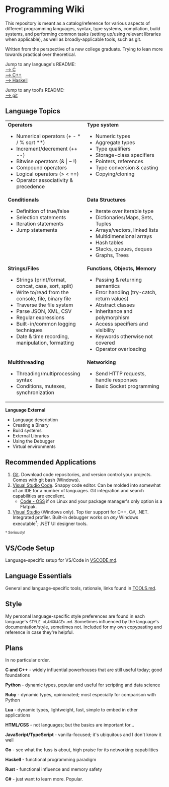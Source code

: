 # Programming Wiki

This repository is meant as a catalog/reference for various aspects of different programming languages, syntax, type systems, compilation, build systems, and performing common tasks (setting up/using relevant libraries when applicable), as well as broadly-applicable tools, such as git.

Written from the perspective of a new college graduate. Trying to lean more towards practical over theoretical.

Jump to any language's README:  
[--> C](C/README_C.md)  
[--> C++](C/README_C++.md)  
[--> Haskell](Haskell/README_Haskell.md)  

Jump to any tool's README:  
[--> git](Tools/Git/README_git.md)

## Language Topics

<table style="width: 100%;">
  <tr>
    <td style="width: 50%; vertical-align: top;">
      <strong>Operators</strong>
      <ul>
        <li>Numerical operators (+ - * / % sqrt **)</li>
        <li>Increment/decrement (++ --)</li>
        <li>Bitwise operators (& | ~ !)</li>
        <li>Compound operators</li>
        <li>Logical operators (&gt; &lt; ==)</li>
        <li>Operator associativity & precedence</li>
      </ul>
    </td>
    <td style="width: 50%; vertical-align: top;">
      <strong>Type system</strong>
      <ul>
        <li>Numeric types</li>
        <li>Aggregate types</li>
        <li>Type qualifiers</li>
        <li>Storage-class specifiers</li>
        <li>Pointers, references</li>
        <li>Type conversion & casting</li>
        <li>Copying/cloning</li>
      </ul>
    </td>
  </tr>
  <tr>
    <td style="width: 50%; vertical-align: top;">
      <strong>Conditionals</strong>
      <ul>
        <li>Definition of true/false</li>
        <li>Selection statements</li>
        <li>Iteration statements</li>
        <li>Jump statements</li>
      </ul>
    </td>
    <td style="width: 50%; vertical-align: top;">
      <strong>Data Structures</strong>
      <ul>
        <li>Iterate over iterable type</li>
        <li>Dictionaries/Maps, Sets, Tuples</li>
        <li>Arrays/vectors, linked lists</li>
        <li>Multidimensional arrays</li>
        <li>Hash tables</li>
        <li>Stacks, queues, deques</li>
        <li>Graphs, Trees</li>
      </ul>
    </td>
  </tr>
  <tr>
    <td style="width: 50%; vertical-align: top;">
      <strong>Strings/Files</strong>
      <ul>
         <li>Strings (print/format, concat, case, sort, split)</li>
         <li>Write to/read from the console, file, binary file</li>
         <li>Traverse the file system</li>
         <li>Parse JSON, XML, CSV</li>
         <li>Regular expressions</li>
         <li>Built-in/common logging techniques</li>
         <li>Date & time recording, manipulation, formatting</li>
      </ul>
    </td>
    <td style="width: 50%; vertical-align: top;">
      <strong>Functions, Objects, Memory</strong>
      <ul>
         <li>Passing & returning semantics</li>
         <li>Error handling (try-catch, return values)</li>
         <li>Abstract classes</li>
         <li>Inheritance and polymorphism</li>
         <li>Access specifiers and visibility</li>
         <li>Keywords otherwise not covered</li>
         <li>Operator overloading</li>
      </ul>
    </td>
  </tr>
  <tr>
    <td style="width: 50%; vertical-align: top;">
      <strong>Multithreading</strong>
      <ul>
         <li>Threading/multiprocessing syntax</li>
         <li>Conditions, mutexes, synchronization</li>
      </ul>
    </td>
    <td style="width: 50%; vertical-align: top;">
      <strong>Networking</strong>
      <ul>
         <li>Send HTTP requests, handle responses</li>
         <li>Basic Socket programming</li>
      </ul>
    </td>
  </tr>
</table>

<strong>Language External</strong>
<ul>
   <li>Language description</li>
   <li>Creating a Binary</li>
   <li>Build systems</li>
   <li>External Libraries</li>
   <li>Using the Debugger</li>
   <li>Virtual environments</li>
</ul>


## Recommended Applications
1. [Git](https://github.com/git-guides/install-git). Download code repositories, and version control your projects. Comes with git bash (Windows).
2. [Visual Studio Code](https://code.visualstudio.com/). Snappy code editor. Can be molded into somewhat of an IDE for a number of languages. Git integration and search capabilities are excellent. 
   - [Code - OSS](https://github.com/microsoft/vscode) if on Linux and your package manager's only option is a Flatpak.
3. [Visual Studio](https://visualstudio.microsoft.com/vs/) (Windows only). Top tier support for C++, C#, .NET. Integrated profiler. Built-in debugger works on *any* Windows executable<sup>†</sup>; .NET UI designer tools.

<sup>† Seriously!</sup>

## VS/Code Setup

Language-specific setup for VS/Code in [VSCODE.md](VSCODE.md).

## Language Essentials

General and language-specific tools, rationale, links found in [TOOLS.md](TOOLS.md).

## Style

My personal language-specific style preferences are found in each language's `STYLE_<LANGUAGE>.md`. Sometimes influenced by the language's documentation/style, sometimes not. Included for my own copypasting and reference in case they're helpful.

## Plans

In no particular order.

**C and C++** - widely influential powerhouses that are still useful today; good foundations

**Python** - dynamic types, popular and useful for scripting and data science

**Ruby** - dynamic types, opinionated; most especially for comparison with Python 

**Lua** - dynamic types, lightweight, fast, simple to embed in other applications

**HTML/CSS** - not languages; but the basics are important for...

**JavaScript/TypeScript** - vanilla-focused; it's ubiquitous and I don't know it well

**Go** - see what the fuss is about, high praise for its networking capabilities

**Haskell** - functional programming paradigm

**Rust** - functional influence and memory safety

**C#** - just want to learn more. Popular.